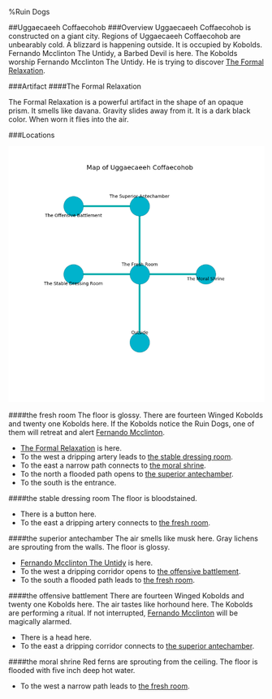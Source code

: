 %Ruin Dogs

##Uggaecaeeh Coffaecohob
###Overview
Uggaecaeeh Coffaecohob is constructed on a giant city. Regions of Uggaecaeeh Coffaecohob are unbearably cold. A blizzard is happening outside. It is occupied by Kobolds. <a name="Fernando-Mcclinton-The-Untidy"></a>Fernando Mcclinton The Untidy, a Barbed Devil is here. The Kobolds worship Fernando Mcclinton The Untidy. He  is trying to discover [The Formal Relaxation](#The-Formal-Relaxation). 



###Artifact
####<a name="The-Formal-Relaxation"></a>The Formal Relaxation


The Formal Relaxation is a powerful artifact in the shape of an opaque prism. It smells like davana. Gravity slides away from it. It is a dark black color. When worn it flies into the air. 





###Locations


![](../v2/images/Uggaecaeeh-Coffaecohob.png)

####<a name="the-fresh-room"></a>the fresh room
The floor is glossy. There are fourteen Winged Kobolds and twenty one Kobolds here. If the Kobolds notice the Ruin Dogs, one of them will retreat and alert [Fernando Mcclinton](#Fernando-Mcclinton). 



* [The Formal Relaxation](#The-Formal-Relaxation) is here.
* To the west a dripping artery leads to [the stable dressing room](#the-stable-dressing-room).
* To the east a narrow path connects to [the moral shrine](#the-moral-shrine).
* To the north a flooded path opens to [the superior antechamber](#the-superior-antechamber).
* To the south is the entrance.


####<a name="the-stable-dressing-room"></a>the stable dressing room
The floor is bloodstained. 



* There is a button here.
* To the east a dripping artery connects to [the fresh room](#the-fresh-room).


####<a name="the-superior-antechamber"></a>the superior antechamber
The air smells like musk here. Gray lichens are sprouting from the walls. The floor is glossy. 



* [Fernando Mcclinton The Untidy](#Fernando-Mcclinton-The-Untidy) is here.
* To the west a dripping corridor opens to [the offensive battlement](#the-offensive-battlement).
* To the south a flooded path leads to [the fresh room](#the-fresh-room).


####<a name="the-offensive-battlement"></a>the offensive battlement
There are fourteen Winged Kobolds and twenty one Kobolds here. The air tastes like horhound here. The Kobolds are performing a ritual. If not interrupted, [Fernando Mcclinton](#Fernando-Mcclinton) will be magically alarmed. 



* There is a head here.
* To the east a dripping corridor connects to [the superior antechamber](#the-superior-antechamber).


####<a name="the-moral-shrine"></a>the moral shrine
Red ferns are sprouting from the ceiling. The floor is flooded with five inch deep hot water. 



* To the west a narrow path leads to [the fresh room](#the-fresh-room).


